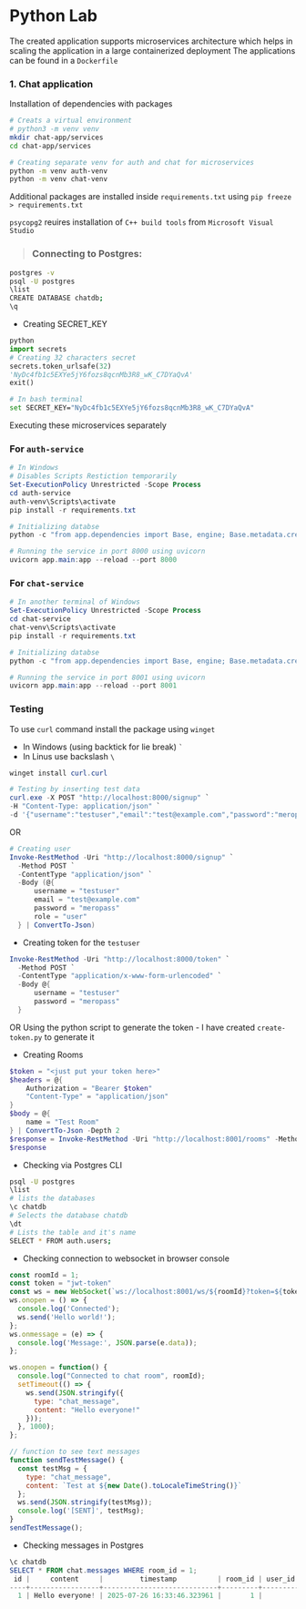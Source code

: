 # Python Lab

The created application supports microservices architecture which helps in scaling the application in a large containerized deployment
The applications can be found in a ``Dockerfile``

### 1. Chat application 
Installation of dependencies with packages
```bash
# Creats a virtual environment 
# python3 -m venv venv
mkdir chat-app/services
cd chat-app/services

# Creating separate venv for auth and chat for microservices
python -m venv auth-venv
python -m venv chat-venv
```

Additional packages are installed inside ``requirements.txt`` using 
``pip freeze > requirements.txt``

``psycopg2`` reuires installation of ``C++ build tools`` from ``Microsoft Visual Studio`` 

> ### Connecting to Postgres:
```bash
postgres -v
psql -U postgres   
\list
CREATE DATABASE chatdb;
\q
```

- Creating SECRET_KEY
```python
python
import secrets
# Creating 32 characters secret
secrets.token_urlsafe(32)
'NyDc4fb1c5EXYe5jY6fozs8qcnMb3R8_wK_C7DYaQvA'
exit()
```
```bash
# In bash terminal
set SECRET_KEY="NyDc4fb1c5EXYe5jY6fozs8qcnMb3R8_wK_C7DYaQvA"
```

Executing these microservices separately 

### For ``auth-service``
```ps1
# In Windows
# Disables Scripts Restiction temporarily
Set-ExecutionPolicy Unrestricted -Scope Process
cd auth-service
auth-venv\Scripts\activate
pip install -r requirements.txt

# Initializing databse 
python -c "from app.dependencies import Base, engine; Base.metadata.create_all(bind=engine)"

# Running the service in port 8000 using uvicorn
uvicorn app.main:app --reload --port 8000
```
### For ``chat-service``
```ps1
# In another terminal of Windows
Set-ExecutionPolicy Unrestricted -Scope Process
cd chat-service
chat-venv\Scripts\activate
pip install -r requirements.txt

# Initializing databse 
python -c "from app.dependencies import Base, engine; Base.metadata.create_all(bind=engine)"

# Running the service in port 8001 using uvicorn
uvicorn app.main:app --reload --port 8001
```

### Testing
To use ``curl`` command install the package using ``winget``
- In Windows (using backtick for lie break) `` ` ``
- In Linus use backslash ``\``
```ps1
winget install curl.curl

# Testing by inserting test data
curl.exe -X POST "http://localhost:8000/signup" `
-H "Content-Type: application/json" `
-d '{"username":"testuser","email":"test@example.com","password":"meropass","role":"user"}'
```
OR
```ps1
# Creating user
Invoke-RestMethod -Uri "http://localhost:8000/signup" `
  -Method POST `
  -ContentType "application/json" `
  -Body (@{
      username = "testuser"
      email = "test@example.com"
      password = "meropass"
      role = "user"
  } | ConvertTo-Json)
```
- Creating token for the ``testuser``
```ps1
Invoke-RestMethod -Uri "http://localhost:8000/token" `
  -Method POST `
  -ContentType "application/x-www-form-urlencoded" `
  -Body @{
      username = "testuser"
      password = "meropass"
  }
```
OR Using the python script to generate the token 
    - I have created ``create-token.py`` to generate it 

- Creating Rooms
```ps1
$token = "<just put your token here>"
$headers = @{
    Authorization = "Bearer $token"
    "Content-Type" = "application/json"
}
$body = @{
    name = "Test Room"
} | ConvertTo-Json -Depth 2
$response = Invoke-RestMethod -Uri "http://localhost:8001/rooms" -Method POST -Headers $headers -Body $body
$response
```

- Checking via Postgres CLI
```bash
psql -U postgres 
\list
# lists the databases
\c chatdb
# Selects the database chatdb
\dt
# Lists the table and it's name 
SELECT * FROM auth.users;
```
- Checking connection to websocket in browser console 
```js
const roomId = 1;
const token = "jwt-token"
const ws = new WebSocket(`ws://localhost:8001/ws/${roomId}?token=${token}`);
ws.onopen = () => {
  console.log('Connected');
  ws.send('Hello world!');
};
ws.onmessage = (e) => {
  console.log('Message:', JSON.parse(e.data));
};

ws.onopen = function() {
  console.log("Connected to chat room", roomId);
  setTimeout(() => {
    ws.send(JSON.stringify({
      type: "chat_message",
      content: "Hello everyone!"
    }));
  }, 1000);
};

// function to see text messages
function sendTestMessage() {
  const testMsg = {
    type: "chat_message",
    content: `Test at ${new Date().toLocaleTimeString()}`
  };
  ws.send(JSON.stringify(testMsg));
  console.log('[SENT]', testMsg);
}
sendTestMessage();
```

- Checking messages in Postgres
```ps1
\c chatdb
SELECT * FROM chat.messages WHERE room_id = 1;
 id |     content     |         timestamp          | room_id | user_id | username
----+-----------------+----------------------------+---------+---------+----------
  1 | Hello everyone! | 2025-07-26 16:33:46.323961 |       1 |         | testuser
```


